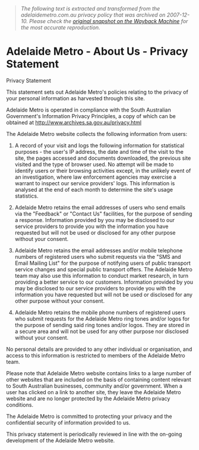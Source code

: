 > *The following text is extracted and transformed from the adelaidemetro.com.au privacy policy that was archived on 2007-12-10. Please check the [original snapshot on the Wayback Machine](https://web.archive.org/web/20071210230539id_/http%3A//www.adelaidemetro.com.au/about/privacy.html) for the most accurate reproduction.*

# Adelaide Metro - About Us - Privacy Statement

Privacy Statement

This statement sets out Adelaide Metro's policies relating to the privacy of your personal information as harvested through this site.

Adelaide Metro is operated in compliance with the South Australian Government's Information Privacy Principles, a copy of which can be obtained at <http://www.archives.sa.gov.au/privacy.html>

The Adelaide Metro website collects the following information from users:

  1. A record of your visit and logs the following information for statistical purposes - the user's IP address, the date and time of the visit to the site, the pages accessed and documents downloaded, the previous site visited and the type of browser used. No attempt will be made to identify users or their browsing activities except, in the unlikely event of an investigation, where law enforcement agencies may exercise a warrant to inspect our service providers' logs. This information is analysed at the end of each month to determine the site's usage statistics.  

  2. Adelaide Metro retains the email addresses of users who send emails via the "Feedback" or "Contact Us" facilities, for the purpose of sending a response. Information provided by you may be disclosed to our service providers to provide you with the information you have requested but will not be used or disclosed for any other purpose without your consent.   

  3. Adelaide Metro retains the email addresses and/or mobile telephone numbers of registered users who submit requests via the "SMS and Email Mailing List" for the purpose of notifying users of public transport service changes and special public transport offers. The Adelaide Metro team may also use this information to conduct market research, in turn providing a better service to our customers. Information provided by you may be disclosed to our service providers to provide you with the information you have requested but will not be used or disclosed for any other purpose without your consent.   

  4. Adelaide Metro retains the mobile phone numbers of registered users who submit requests for the Adelaide Metro ring tones and/or logos for the purpose of sending said ring tones and/or logos. They are stored in a secure area and will not be used for any other purpose nor disclosed without your consent.



No personal details are provided to any other individual or organisation, and access to this information is restricted to members of the Adelaide Metro team.

Please note that Adelaide Metro website contains links to a large number of other websites that are included on the basis of containing content relevant to South Australian businesses, community and/or government. When a user has clicked on a link to another site, they leave the Adelaide Metro website and are no longer protected by the Adelaide Metro privacy conditions.

The Adelaide Metro is committed to protecting your privacy and the confidential security of information provided to us.

This privacy statement is periodically reviewed in line with the on-going development of the Adelaide Metro website. 
